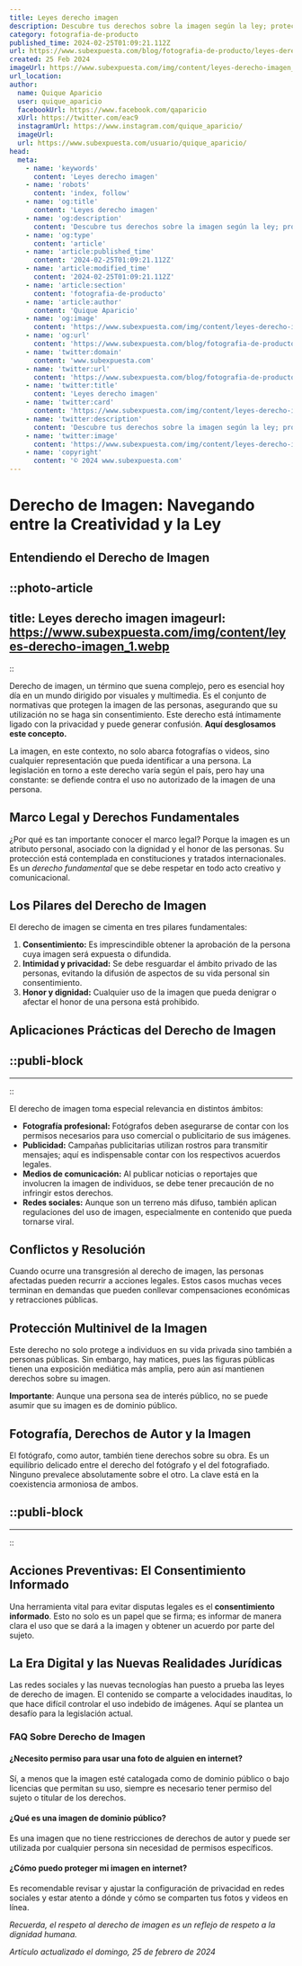 ```yaml
---
title: Leyes derecho imagen
description: Descubre tus derechos sobre la imagen según la ley; protección y uso autorizado. Infórmate y defiende tu imagen pública legalmente.
category: fotografia-de-producto
published_time: 2024-02-25T01:09:21.112Z
url: https://www.subexpuesta.com/blog/fotografia-de-producto/leyes-derecho-imagen
created: 25 Feb 2024
imageUrl: https://www.subexpuesta.com/img/content/leyes-derecho-imagen_1.webp
url_location:
author:
  name: Quique Aparicio
  user: quique_aparicio
  facebookUrl: https://www.facebook.com/qaparicio
  xUrl: https://twitter.com/eac9
  instagramUrl: https://www.instagram.com/quique_aparicio/
  imageUrl: 
  url: https://www.subexpuesta.com/usuario/quique_aparicio/
head:
  meta:
    - name: 'keywords'
      content: 'Leyes derecho imagen'
    - name: 'robots'
      content: 'index, follow'
    - name: 'og:title'
      content: 'Leyes derecho imagen'
    - name: 'og:description'
      content: 'Descubre tus derechos sobre la imagen según la ley; protección y uso autorizado. Infórmate y defiende tu imagen pública legalmente.'
    - name: 'og:type'
      content: 'article'
    - name: 'article:published_time'
      content: '2024-02-25T01:09:21.112Z'
    - name: 'article:modified_time'
      content: '2024-02-25T01:09:21.112Z'
    - name: 'article:section'
      content: 'fotografia-de-producto'
    - name: 'article:author'
      content: 'Quique Aparicio'
    - name: 'og:image'
      content: 'https://www.subexpuesta.com/img/content/leyes-derecho-imagen_1.webp'
    - name: 'og:url'
      content: 'https://www.subexpuesta.com/blog/fotografia-de-producto/leyes-derecho-imagen'
    - name: 'twitter:domain'
      content: 'www.subexpuesta.com'
    - name: 'twitter:url'
      content: 'https://www.subexpuesta.com/blog/fotografia-de-producto/leyes-derecho-imagen'
    - name: 'twitter:title'
      content: 'Leyes derecho imagen'
    - name: 'twitter:card'
      content: 'https://www.subexpuesta.com/img/content/leyes-derecho-imagen_1.webp'
    - name: 'twitter:description'
      content: 'Descubre tus derechos sobre la imagen según la ley; protección y uso autorizado. Infórmate y defiende tu imagen pública legalmente.'
    - name: 'twitter:image'
      content: 'https://www.subexpuesta.com/img/content/leyes-derecho-imagen_1.webp'
    - name: 'copyright'
      content: '© 2024 www.subexpuesta.com'
---
```

# Derecho de Imagen: Navegando entre la Creatividad y la Ley

## Entendiendo el Derecho de Imagen


::photo-article
---
title: Leyes derecho imagen
imageurl: https://www.subexpuesta.com/img/content/leyes-derecho-imagen_1.webp
---
::



Derecho de imagen, un término que suena complejo, pero es esencial hoy día en un mundo dirigido por visuales y multimedia. Es el conjunto de normativas que protegen la imagen de las personas, asegurando que su utilización no se haga sin consentimiento. Este derecho está íntimamente ligado con la privacidad y puede generar confusión. **Aquí desglosamos este concepto.**

La imagen, en este contexto, no solo abarca fotografías o videos, sino cualquier representación que pueda identificar a una persona. La legislación en torno a este derecho varía según el país, pero hay una constante: se defiende contra el uso no autorizado de la imagen de una persona.

## Marco Legal y Derechos Fundamentales

¿Por qué es tan importante conocer el marco legal? Porque la imagen es un atributo personal, asociado con la dignidad y el honor de las personas. Su protección está contemplada en constituciones y tratados internacionales. Es un *derecho fundamental* que se debe respetar en todo acto creativo y comunicacional.

## Los Pilares del Derecho de Imagen 

El derecho de imagen se cimenta en tres pilares fundamentales:

1. **Consentimiento:** Es imprescindible obtener la aprobación de la persona cuya imagen será expuesta o difundida.
2. **Intimidad y privacidad:** Se debe resguardar el ámbito privado de las personas, evitando la difusión de aspectos de su vida personal sin consentimiento.
3. **Honor y dignidad:** Cualquier uso de la imagen que pueda denigrar o afectar el honor de una persona está prohibido.

## Aplicaciones Prácticas del Derecho de Imagen


  ::publi-block
  ---
  ---
  ::
  
  

El derecho de imagen toma especial relevancia en distintos ámbitos:

- **Fotografía profesional:** Fotógrafos deben asegurarse de contar con los permisos necesarios para uso comercial o publicitario de sus imágenes.
- **Publicidad:** Campañas publicitarias utilizan rostros para transmitir mensajes; aquí es indispensable contar con los respectivos acuerdos legales.
- **Medios de comunicación:** Al publicar noticias o reportajes que involucren la imagen de individuos, se debe tener precaución de no infringir estos derechos.
- **Redes sociales:** Aunque son un terreno más difuso, también aplican regulaciones del uso de imagen, especialmente en contenido que pueda tornarse viral.

## Conflictos y Resolución

Cuando ocurre una transgresión al derecho de imagen, las personas afectadas pueden recurrir a acciones legales. Estos casos muchas veces terminan en demandas que pueden conllevar compensaciones económicas y retracciones públicas.

## Protección Multinivel de la Imagen

Este derecho no solo protege a individuos en su vida privada sino también a personas públicas. Sin embargo, hay matices, pues las figuras públicas tienen una exposición mediática más amplia, pero aún así mantienen derechos sobre su imagen.

**Importante**: Aunque una persona sea de interés público, no se puede asumir que su imagen es de dominio público.

## Fotografía, Derechos de Autor y la Imagen

El fotógrafo, como autor, también tiene derechos sobre su obra. Es un equilibrio delicado entre el derecho del fotógrafo y el del fotografiado. Ninguno prevalece absolutamente sobre el otro. La clave está en la coexistencia armoniosa de ambos.


  ::publi-block
  ---
  ---
  ::
  
  

## Acciones Preventivas: El Consentimiento Informado

Una herramienta vital para evitar disputas legales es el **consentimiento informado**. Esto no solo es un papel que se firma; es informar de manera clara el uso que se dará a la imagen y obtener un acuerdo por parte del sujeto.

## La Era Digital y las Nuevas Realidades Jurídicas

Las redes sociales y las nuevas tecnologías han puesto a prueba las leyes de derecho de imagen. El contenido se comparte a velocidades inauditas, lo que hace difícil controlar el uso indebido de imágenes. Aquí se plantea un desafío para la legislación actual.

### FAQ Sobre Derecho de Imagen

#### ¿Necesito permiso para usar una foto de alguien en internet?
Sí, a menos que la imagen esté catalogada como de dominio público o bajo licencias que permitan su uso, siempre es necesario tener permiso del sujeto o titular de los derechos.

#### ¿Qué es una imagen de dominio público?
Es una imagen que no tiene restricciones de derechos de autor y puede ser utilizada por cualquier persona sin necesidad de permisos específicos.

#### ¿Cómo puedo proteger mi imagen en internet?
Es recomendable revisar y ajustar la configuración de privacidad en redes sociales y estar atento a dónde y cómo se comparten tus fotos y videos en línea.

*Recuerda, el respeto al derecho de imagen es un reflejo de respeto a la dignidad humana.*

_Artículo actualizado el domingo, 25 de febrero de 2024_